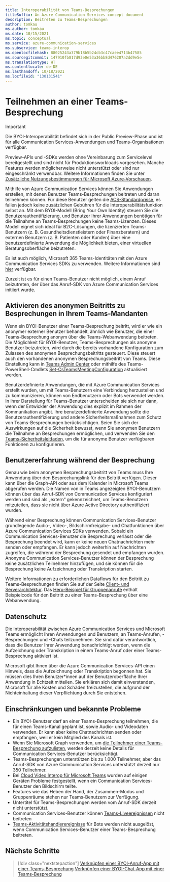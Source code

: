 ```yaml
---
title: Interoperabilität von Teams-Besprechungen
titleSuffix: An Azure Communication Services concept document
description: Beitreten zu Teams-Besprechungen
author: tomkau
ms.author: tomkau
ms.date: 10/15/2021
ms.topic: conceptual
ms.service: azure-communication-services
ms.subservice: teams-interop
ms.openlocfilehash: 88025243a379b18b5b24cb3c47caee4713b47585
ms.sourcegitcommit: 147910fb817d93e0e53a36bb8d476207a2dd9e5e
ms.translationtype: HT
ms.contentlocale: de-DE
ms.lasthandoff: 10/18/2021
ms.locfileid: "130131541"
---
```

# <a name="join-a-teams-meeting"></a>Teilnehmen an einer Teams-Besprechung

> [!IMPORTANT]
> Die BYOI-Interoperabilität befindet sich in der Public Preview-Phase und ist für alle Communication Services-Anwendungen und Teams-Organisationen verfügbar.
>
> Preview-APIs und -SDKs werden ohne Vereinbarung zum Servicelevel bereitgestellt und sind nicht für Produktionsworkloads vorgesehen. Manche Features werden möglicherweise nicht unterstützt oder sind nur eingeschränkt verwendbar. Weitere Informationen finden Sie unter [Zusätzliche Nutzungsbestimmungen für Microsoft Azure-Vorschauen](https://azure.microsoft.com/support/legal/preview-supplemental-terms/).

Mithilfe von Azure Communication Services können Sie Anwendungen erstellen, mit denen Benutzer Teams-Besprechungen beitreten und daran teilnehmen können. Für diese Benutzer gelten die [ACS-Standardpreise](https://azure.microsoft.com/pricing/details/communication-services/), es fallen jedoch keine zusätzlichen Gebühren für die Interoperabilitätsfunktion selbst an. Mit dem BYOI-Modell (Bring Your Own Identity) steuern Sie die Benutzerauthentifizierung, und Benutzer Ihrer Anwendungen benötigen für die Teilnahme an Teams-Besprechungen keine Teams-Lizenzen. Dieses Modell eignet sich ideal für B2C-Lösungen, die lizenzierten Teams-Benutzern (z. B. Gesundheitsdienstleistern oder Finanzberatern) und externen Benutzern (z. B. Patienten oder Kunden) über eine benutzerdefinierte Anwendung die Möglichkeit bieten, einer virtuellen Beratungsoberfläche beizutreten.

Es ist auch möglich, Microsoft 365 Teams-Identitäten mit den Azure Communication Services SDKs zu verwenden. Weitere Informationen sind [hier](./teams-interop.md) verfügbar.

Zurzeit ist es für einen Teams-Benutzer nicht möglich, einem Anruf beizutreten, der über das Anruf-SDK von Azure Communication Services initiiert wurde.

## <a name="enabling-anonymous-meeting-join-in-your-teams-tenant"></a>Aktivieren des anonymen Beitritts zu Besprechungen in Ihrem Teams-Mandanten

Wenn ein BYOI-Benutzer einer Teams-Besprechung beitritt, wird er wie ein anonymer externer Benutzer behandelt, ähnlich wie Benutzer, die einer Teams-Besprechung anonym über die Teams-Webanwendung beitreten. Die Möglichkeit für BYOI-Benutzer, Teams-Besprechungen als anonyme Benutzer beizutreten, wird durch die bereits vorhandene Konfiguration zum Zulassen des anonymen Besprechungsbeitritts gesteuert. Diese steuert auch den vorhandenen anonymen Besprechungsbeitritt von Teams. Diese Einstellung kann in [Teams Admin Center](https://admin.teams.microsoft.com/meetings/settings) oder mithilfe des Teams-PowerShell-Cmdlets [Set-CsTeamsMeetingConfiguration](/powershell/module/skype/set-csteamsmeetingconfiguration) aktualisiert werden.  

Benutzerdefinierte Anwendungen, die mit Azure Communication Services erstellt wurden, um mit Teams-Benutzern eine Verbindung herzustellen und zu kommunizieren, können von Endbenutzern oder Bots verwendet werden. In ihrer Darstellung für Teams-Benutzer unterscheiden sie sich nur dann, wenn der Entwickler der Anwendung dies explizit im Rahmen der Kommunikation angibt. Ihre benutzerdefinierte Anwendung sollte die Benutzerauthentifizierung und andere Sicherheitsmaßnahmen zum Schutz von Teams-Besprechungen berücksichtigen. Seien Sie sich der Auswirkungen auf die Sicherheit bewusst, wenn Sie anonymen Benutzern die Teilnahme an Besprechungen ermöglichen, und verwenden Sie den [Teams-Sicherheitsleitfaden](/microsoftteams/teams-security-guide#addressing-threats-to-teams-meetings), um die für anonyme Benutzer verfügbaren Funktionen zu konfigurieren.

## <a name="meeting-experience"></a>Benutzererfahrung während der Besprechung

Genau wie beim anonymen Besprechungsbeitritt von Teams muss Ihre Anwendung über den Besprechungslink für den Beitritt verfügen. Dieser kann über die Graph-API oder aus dem Kalender in Microsoft Teams abgerufen werden. Die Namen von in Teams angezeigten BYOI-Benutzern können über das Anruf-SDK von Communication Services konfiguriert werden und sind als „extern“ gekennzeichnet, um Teams-Benutzern mitzuteilen, dass sie nicht über Azure Active Directory authentifiziert wurden.

Während einer Besprechung können Communication Services-Benutzer grundlegende Audio-, Video-, Bildschirmfreigabe- und Chatfunktionen über Azure Communication Services SDKs verwenden. Sobald ein Communication Services-Benutzer die Besprechung verlässt oder die Besprechung beendet wird, kann er keine neuen Chatnachrichten mehr senden oder empfangen. Er kann jedoch weiterhin auf Nachrichten zugreifen, die während der Besprechung gesendet und empfangen wurden. Anonyme Communication Services-Benutzer können der Besprechung keine zusätzlichen Teilnehmer hinzufügen, und sie können für die Besprechung keine Aufzeichnung oder Transkription starten.

Weitere Informationen zu erforderlichen Dataflows für den Beitritt zu Teams-Besprechungen finden Sie auf der Seite [Client- und Serverarchitektur](client-and-server-architecture.md). Das [Hero-Beispiel für Gruppenanrufe](../samples/calling-hero-sample.md) enthält Beispielcode für den Beitritt zu einer Teams-Besprechung über eine Webanwendung.

## <a name="privacy"></a>Datenschutz
Die Interoperabilität zwischen Azure Communication Services und Microsoft Teams ermöglicht Ihren Anwendungen und Benutzern, an Teams-Anrufen, -Besprechungen und -Chats teilzunehmen. Sie sind dafür verantwortlich, dass die Benutzer Ihrer Anwendung benachrichtigt werden, wenn die Aufzeichnung oder Transkription in einem Teams-Anruf oder einer Teams-Besprechung aktiviert ist.

Microsoft gibt Ihnen über die Azure Communication Services-API einen Hinweis, dass die Aufzeichnung oder Transkription begonnen hat. Sie müssen dies Ihren Benutzer*innen auf der Benutzeroberfläche Ihrer Anwendung in Echtzeit mitteilen. Sie erklären sich damit einverstanden, Microsoft für alle Kosten und Schäden freizustellen, die aufgrund der Nichteinhaltung dieser Verpflichtung durch Sie entstehen.

## <a name="limitations-and-known-issues"></a>Einschränkungen und bekannte Probleme

- Ein BYOI-Benutzer darf an einer Teams-Besprechung teilnehmen, die für einen Teams-Kanal geplant ist, sowie Audio- und Videodaten verwenden. Er kann aber keine Chatnachrichten senden oder empfangen, weil er kein Mitglied des Kanals ist.
- Wenn Sie Microsoft Graph verwenden, um [die Teilnehmer einer Teams-Besprechung aufzulisten](/graph/api/call-list-participants), werden derzeit keine Details für Communication Services-Benutzer berücksichtigt.
- Teams-Besprechungen unterstützen bis zu 1.000 Teilnehmer, aber das Anruf-SDK von Azure Communication Services unterstützt derzeit nur 350 Teilnehmer.
- Bei [Cloud Video Interop für Microsoft Teams](/microsoftteams/cloud-video-interop) wurden auf einigen Geräten Probleme festgestellt, wenn ein Communication Services-Benutzer den Bildschirm teilte.
- Features wie das Heben der Hand, der Zusammen-Modus und Gruppenräume stehen nur Teams-Benutzern zur Verfügung.
- Untertitel für Teams-Besprechungen werden vom Anruf-SDK derzeit nicht unterstützt.
- Communication Services-Benutzer können [Teams-Liveereignissen](/microsoftteams/teams-live-events/what-are-teams-live-events) nicht beitreten
- [Teams-Aktivitätshandlerereignisse](/microsoftteams/platform/bots/bot-basics?tabs=csharp) für Bots werden nicht ausgelöst, wenn Communication Services-Benutzer einer Teams-Besprechung beitreten.

## <a name="next-steps"></a>Nächste Schritte

> [!div class="nextstepaction"]
> [Verknüpfen einer BYOI-Anruf-App mit einer Teams-Besprechung](../quickstarts/voice-video-calling/get-started-teams-interop.md)
> [Verknüpfen einer BYOI-Chat-App mit einer Teams-Besprechung](../quickstarts/chat/meeting-interop.md)
